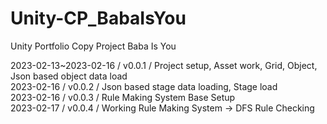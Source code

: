 # Unity-CP_BabaIsYou
Unity Portfolio Copy Project Baba Is You

2023-02-13~2023-02-16 / v0.0.1 / Project setup, Asset work, Grid, Object, Json based object data load     
2023-02-16 / v0.0.2 / Json based stage data loading, Stage load         
2023-02-16 / v0.0.3 / Rule Making System Base Setup   
2023-02-17 / v0.0.4 / Working Rule Making System -> DFS Rule Checking          
